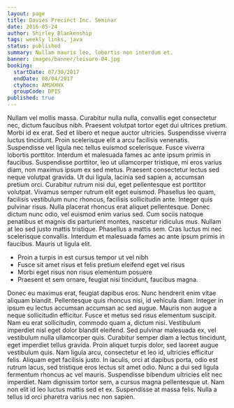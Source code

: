 ```yaml
---
layout: page
title: Davies Precinct Inc. Seminar
date: 2016-05-24
author: Shirley Blankenship
tags: weekly links, java
status: published
summary: Nullam mauris leo, lobortis non interdum et.
banner: images/banner/leisure-04.jpg
booking:
  startDate: 07/30/2017
  endDate: 08/04/2017
  ctyhocn: AMSHXHX
  groupCode: DPIS
published: true
---
```

Nullam vel mollis massa. Curabitur nulla nulla, convallis eget consectetur nec, dictum faucibus nibh. Praesent volutpat tortor eget dui ultrices pretium. Morbi id ex erat. Sed et libero et neque auctor ultricies. Suspendisse viverra luctus tincidunt. Proin scelerisque elit a arcu facilisis venenatis. Suspendisse vel ligula nec tellus euismod scelerisque. Fusce viverra lobortis porttitor. Interdum et malesuada fames ac ante ipsum primis in faucibus. Suspendisse porttitor, leo ut ullamcorper tristique, mi eros varius diam, non maximus ipsum ex sed metus.
Praesent consectetur lectus sed neque volutpat gravida. Ut dui ligula, lacinia sed sapien a, accumsan pretium orci. Curabitur rutrum nisi dui, eget pellentesque est porttitor volutpat. Vivamus semper rutrum elit eget euismod. Phasellus leo quam, facilisis vestibulum nunc rhoncus, facilisis sollicitudin ante. Integer quis pulvinar risus. Nulla placerat rhoncus erat aliquet pellentesque. Donec dictum nunc odio, vel euismod enim varius sed. Cum sociis natoque penatibus et magnis dis parturient montes, nascetur ridiculus mus. Nullam at leo sed justo mattis tristique. Phasellus a mattis sem. Cras luctus mi nec scelerisque convallis. Interdum et malesuada fames ac ante ipsum primis in faucibus. Mauris ut ligula elit.

* Proin a turpis in est cursus tempor ut vel nibh
* Fusce sit amet risus et felis pretium eleifend eget vel risus
* Morbi eget risus non risus elementum posuere
* Praesent et sem ornare, feugiat nisi tincidunt, faucibus magna.

Donec eu maximus erat, feugiat dapibus eros. Nunc hendrerit enim vitae aliquam blandit. Pellentesque quis rhoncus nisi, id vehicula diam. Integer in ipsum eu lectus accumsan accumsan ac sed augue. Mauris non augue a neque sollicitudin efficitur. Fusce et metus sed risus elementum suscipit. Nam eu erat sollicitudin, commodo quam a, dictum nisi.
Vestibulum imperdiet nisl eget dolor blandit eleifend. Sed pulvinar malesuada ex, vel vestibulum nulla ullamcorper quis. Curabitur semper diam a lectus tincidunt, eget imperdiet tellus gravida. Proin aliquet turpis dolor, sed laoreet augue vestibulum quis. Nam ligula arcu, consectetur et leo id, ultricies efficitur felis. Aliquam eget facilisis justo. In iaculis, orci at dapibus porta, odio est rutrum lacus, sed tristique eros lectus sit amet odio. Nunc a dui sed ligula fermentum rhoncus ac vel mauris. Suspendisse bibendum ultricies elit nec imperdiet. Nam dignissim tortor sem, a cursus magna pellentesque ut. Nam non elit id leo luctus mattis sed et ex. Suspendisse at massa felis. Nulla a tellus id orci pharetra varius nec non sapien.
